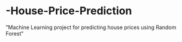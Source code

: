 # -House-Price-Prediction
 "Machine Learning project for predicting house prices using Random Forest"
